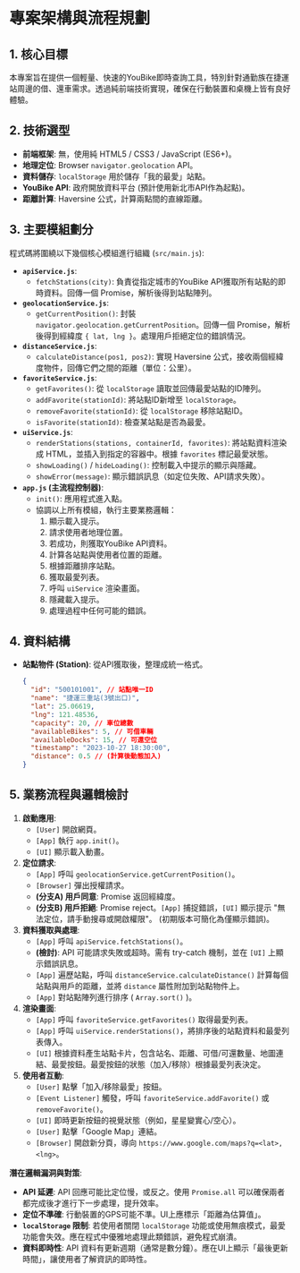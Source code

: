 # 專案架構與流程規劃

## 1. 核心目標
本專案旨在提供一個輕量、快速的YouBike即時查詢工具，特別針對通勤族在捷運站周邊的借、還車需求。透過純前端技術實現，確保在行動裝置和桌機上皆有良好體驗。

## 2. 技術選型
- **前端框架**: 無，使用純 HTML5 / CSS3 / JavaScript (ES6+)。
- **地理定位**: Browser `navigator.geolocation` API。
- **資料儲存**: `localStorage` 用於儲存「我的最愛」站點。
- **YouBike API**: 政府開放資料平台 (預計使用新北市API作為起點)。
- **距離計算**: Haversine 公式，計算兩點間的直線距離。

## 3. 主要模組劃分
程式碼將圍繞以下幾個核心模組進行組織 (`src/main.js`):

- **`apiService.js`**:
    - `fetchStations(city)`: 負責從指定城市的YouBike API獲取所有站點的即時資料。回傳一個 Promise，解析後得到站點陣列。
- **`geolocationService.js`**:
    - `getCurrentPosition()`: 封裝 `navigator.geolocation.getCurrentPosition`。回傳一個 Promise，解析後得到經緯度 `{ lat, lng }`。處理用戶拒絕定位的錯誤情況。
- **`distanceService.js`**:
    - `calculateDistance(pos1, pos2)`: 實現 Haversine 公式，接收兩個經緯度物件，回傳它們之間的距離（單位：公里）。
- **`favoriteService.js`**:
    - `getFavorites()`: 從 `localStorage` 讀取並回傳最愛站點的ID陣列。
    - `addFavorite(stationId)`: 將站點ID新增至 `localStorage`。
    - `removeFavorite(stationId)`: 從 `localStorage` 移除站點ID。
    - `isFavorite(stationId)`: 檢查某站點是否為最愛。
- **`uiService.js`**:
    - `renderStations(stations, containerId, favorites)`: 將站點資料渲染成 HTML，並插入到指定的容器中。根據 `favorites` 標記最愛狀態。
    - `showLoading()` / `hideLoading()`: 控制載入中提示的顯示與隱藏。
    - `showError(message)`: 顯示錯誤訊息（如定位失敗、API請求失敗）。
- **`app.js` (主流程控制器)**:
    - `init()`: 應用程式進入點。
    - 協調以上所有模組，執行主要業務邏輯：
        1. 顯示載入提示。
        2. 請求使用者地理位置。
        3. 若成功，則獲取YouBike API資料。
        4. 計算各站點與使用者位置的距離。
        5. 根據距離排序站點。
        6. 獲取最愛列表。
        7. 呼叫 `uiService` 渲染畫面。
        8. 隱藏載入提示。
        9. 處理過程中任何可能的錯誤。

## 4. 資料結構
- **站點物件 (Station)**: 從API獲取後，整理成統一格式。
  ```json
  {
    "id": "500101001", // 站點唯一ID
    "name": "捷運三重站(3號出口)",
    "lat": 25.06619,
    "lng": 121.48536,
    "capacity": 20, // 車位總數
    "availableBikes": 5, // 可借車輛
    "availableDocks": 15, // 可還空位
    "timestamp": "2023-10-27 18:30:00",
    "distance": 0.5 // (計算後動態加入)
  }
  ```

## 5. 業務流程與邏輯檢討
1. **啟動應用**:
   - `[User]` 開啟網頁。
   - `[App]` 執行 `app.init()`。
   - `[UI]` 顯示載入動畫。
2. **定位請求**:
   - `[App]` 呼叫 `geolocationService.getCurrentPosition()`。
   - `[Browser]` 彈出授權請求。
   - **(分支A) 用戶同意**: Promise 返回經緯度。
   - **(分支B) 用戶拒絕**: Promise reject。`[App]` 捕捉錯誤，`[UI]` 顯示提示 "無法定位，請手動搜尋或開啟權限"。 (初期版本可簡化為僅顯示錯誤)。
3. **資料獲取與處理**:
   - `[App]` 呼叫 `apiService.fetchStations()`。
   - **(檢討)**: API 可能請求失敗或超時。需有 try-catch 機制，並在 `[UI]` 上顯示錯誤訊息。
   - `[App]` 遍歷站點，呼叫 `distanceService.calculateDistance()` 計算每個站點與用戶的距離，並將 `distance` 屬性附加到站點物件上。
   - `[App]` 對站點陣列進行排序 ( `Array.sort()` )。
4. **渲染畫面**:
   - `[App]` 呼叫 `favoriteService.getFavorites()` 取得最愛列表。
   - `[App]` 呼叫 `uiService.renderStations()`，將排序後的站點資料和最愛列表傳入。
   - `[UI]` 根據資料產生站點卡片，包含站名、距離、可借/可還數量、地圖連結、最愛按鈕。最愛按鈕的狀態（加入/移除）根據最愛列表決定。
5. **使用者互動**:
   - `[User]` 點擊「加入/移除最愛」按鈕。
   - `[Event Listener]` 觸發，呼叫 `favoriteService.addFavorite()` 或 `removeFavorite()`。
   - `[UI]` 即時更新按鈕的視覺狀態（例如，星星變實心/空心）。
   - `[User]` 點擊「Google Map」連結。
   - `[Browser]` 開啟新分頁，導向 `https://www.google.com/maps?q=<lat>,<lng>`。

**潛在邏輯漏洞與對策**:
- **API 延遲**: API 回應可能比定位慢，或反之。使用 `Promise.all` 可以確保兩者都完成後才進行下一步處理，提升效率。
- **定位不準確**: 行動裝置的GPS可能不準。UI上應標示「距離為估算值」。
- **`localStorage` 限制**: 若使用者關閉 `localStorage` 功能或使用無痕模式，最愛功能會失效。應在程式中優雅地處理此類錯誤，避免程式崩潰。
- **資料即時性**: API 資料有更新週期（通常是數分鐘）。應在UI上顯示「最後更新時間」，讓使用者了解資訊的即時性。
